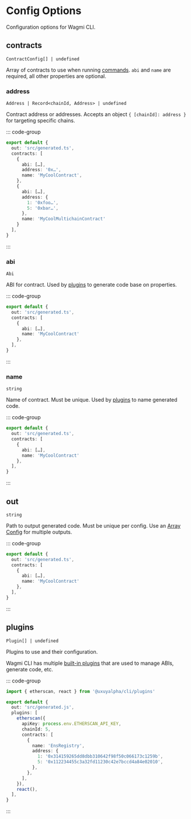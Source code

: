 # Config Options

Configuration options for Wagmi CLI.

## contracts

`ContractConfig[] | undefined`

Array of contracts to use when running [commands](/cli/api/commands). `abi` and `name` are required, all other properties are optional.

### address

`Address | Record<chainId, Address> | undefined`

Contract address or addresses. Accepts an object `{ [chainId]: address }` for targeting specific chains.

::: code-group
```ts {6,11-14} [wagmi.config.ts]
export default {
  out: 'src/generated.ts',
  contracts: [
    {
      abi: […],
      address: '0x…',
      name: 'MyCoolContract',
    },
    {
      abi: […],
      address: {
        1: '0xfoo…',
        5: '0xbar…',
      },
      name: 'MyCoolMultichainContract'
    }
  ],
}
```
:::

### abi

`Abi`

ABI for contract. Used by [plugins](/cli/api/plugins) to generate code base on properties.

::: code-group
```ts {5} [wagmi.config.ts]
export default {
  out: 'src/generated.ts',
  contracts: [
    {
      abi: […],
      name: 'MyCoolContract'
    },
  ],
}
```
:::

### name

`string`

Name of contract. Must be unique. Used by [plugins](/cli/api/plugins) to name generated code.

::: code-group
```ts {6} [wagmi.config.ts]
export default {
  out: 'src/generated.ts',
  contracts: [
    {
      abi: […],
      name: 'MyCoolContract'
    },
  ],
}
```
:::

## out

`string`

Path to output generated code. Must be unique per config. Use an [Array Config](/cli/config/configuring-cli#array-config) for multiple outputs.

::: code-group
```ts {2} [wagmi.config.ts]
export default {
  out: 'src/generated.ts',
  contracts: [
    {
      abi: […],
      name: 'MyCoolContract'
    },
  ],
}
```
:::

## plugins

`Plugin[] | undefined`

Plugins to use and their configuration.

Wagmi CLI has multiple [built-in plugins](/cli/api/plugins) that are used to manage ABIs, generate code, etc.

::: code-group
```ts {1,5-20} [wagmi.config.ts]
import { etherscan, react } from '@uxuyalpha/cli/plugins'

export default {
  out: 'src/generated.js',
  plugins: [
    etherscan({
      apiKey: process.env.ETHERSCAN_API_KEY,
      chainId: 5,
      contracts: [
        {
          name: 'EnsRegistry',
          address: {
            1: '0x314159265dd8dbb310642f98f50c066173c1259b',
            5: '0x112234455c3a32fd11230c42e7bccd4a84e02010',
          },
        },
      ],
    }),
    react(),
  ],
}
```
:::

